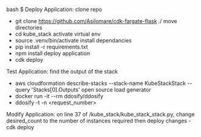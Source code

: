 bash $
Deploy Application:
clone repo
  - git clone https://github.com/Asilomare/cdk-fargate-flask ./
 move directories
  - cd kube_stack
 activate virtual env
  - source .venv/bin/activate
 install dependancies
  - pip install -r requirements.txt
  - npm install
 deploy application
  - cdk deploy

Test Application:
  find the output of the stack
  - aws cloudformation describe-stacks --stack-name KubeStackStack --query 'Stacks[0].Outputs' 
  open source load generator
  - docker run -it --rm ddosify/ddosify
  - ddosify -t <put the output link here> -n <request_number>
  
Modify Application:
  on line 37 of /kube_stack/kube_stack_stack.py, change desired_count to the number of instances required
  then deploy changes
  -cdk deploy

